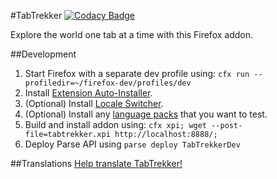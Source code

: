 #TabTrekker
[![Codacy Badge](https://api.codacy.com/project/badge/grade/558c8d1d8ddc419fa5fa501558288155)](https://www.codacy.com/app/gowong/tabtrekker)

Explore the world one tab at a time with this Firefox addon.

##Development
1. Start Firefox with a separate dev profile using: `cfx run --profiledir=~/firefox-dev/profiles/dev`
1. Install [Extension Auto-Installer](https://addons.mozilla.org/en-US/firefox/addon/autoinstaller/).
1. (Optional) Install [Locale Switcher](https://addons.mozilla.org/en-US/firefox/addon/locale-switcher/).
1. (Optional) Install any [language packs](https://addons.mozilla.org/en-US/firefox/language-tools/) that you want to test.
1. Build and install addon using: `cfx xpi; wget --post-file=tabtrekker.xpi http://localhost:8888/;`
1. Deploy Parse API using `parse deploy TabTrekkerDev`

##Translations
[Help translate TabTrekker!](https://gowong.oneskyapp.com/collaboration/project?id=47644)
